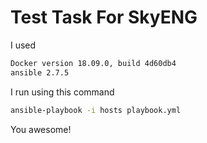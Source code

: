 # Test Task For SkyENG

I used
```bash
Docker version 18.09.0, build 4d60db4
ansible 2.7.5
```

I run using this command
```bash
ansible-playbook -i hosts playbook.yml
```

You awesome!

